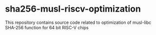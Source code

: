 # sha256-musl-riscv-optimization
This repository contains source code related to optimization of musl-libc SHA-256 function for 64 bit RISC-V chips
